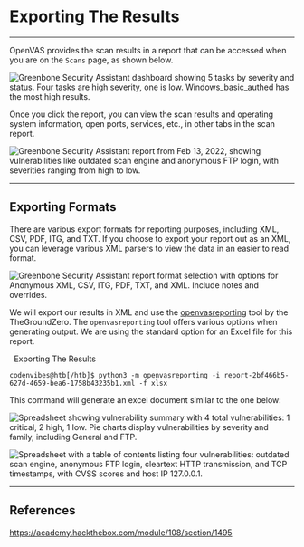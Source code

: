 # Exporting The Results

---

OpenVAS provides the scan results in a report that can be accessed when you are on the `Scans` page, as shown below.

![Greenbone Security Assistant dashboard showing 5 tasks by severity and status. Four tasks are high severity, one is low. Windows_basic_authed has the most high results.](https://academy.hackthebox.com/storage/modules/108/openvas/viewingreport.png)

Once you click the report, you can view the scan results and operating system information, open ports, services, etc., in other tabs in the scan report.

![Greenbone Security Assistant report from Feb 13, 2022, showing vulnerabilities like outdated scan engine and anonymous FTP login, with severities ranging from high to low.](https://academy.hackthebox.com/storage/modules/108/openvas/openvas_reports.png)

---

## Exporting Formats

There are various export formats for reporting purposes, including XML, CSV, PDF, ITG, and TXT. If you choose to export your report out as an XML, you can leverage various XML parsers to view the data in an easier to read format.

![Greenbone Security Assistant report format selection with options for Anonymous XML, CSV, ITG, PDF, TXT, and XML. Include notes and overrides.](https://academy.hackthebox.com/storage/modules/108/openvas/reportformat.png)

We will export our results in XML and use the [openvasreporting](https://github.com/TheGroundZero/openvasreporting) tool by the TheGroundZero. The `openvasreporting` tool offers various options when generating output. We are using the standard option for an Excel file for this report.

  Exporting The Results

```shell-session
codenvibes@htb[/htb]$ python3 -m openvasreporting -i report-2bf466b5-627d-4659-bea6-1758b43235b1.xml -f xlsx
```

This command will generate an excel document similar to the one below:

![Spreadsheet showing vulnerability summary with 4 total vulnerabilities: 1 critical, 2 high, 1 low. Pie charts display vulnerabilities by severity and family, including General and FTP.](https://academy.hackthebox.com/storage/modules/108/openvas/openvas_report.png)

![Spreadsheet with a table of contents listing four vulnerabilities: outdated scan engine, anonymous FTP login, cleartext HTTP transmission, and TCP timestamps, with CVSS scores and host IP 127.0.0.1.](https://academy.hackthebox.com/storage/modules/108/openvas/report_toc.png)


---

## References

https://academy.hackthebox.com/module/108/section/1495